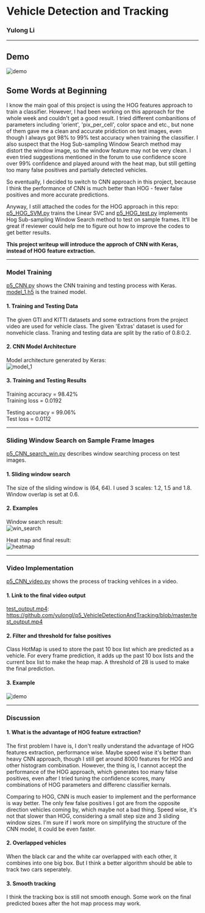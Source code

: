 # Vehicle Detection and Tracking
### Yulong Li  

---  

## Demo  
![demo](https://github.com/yulongl/p5_VehicleDetectionAndTracking/blob/master/images/demo.gif)  

## Some Words at Beginning  

I know the main goal of this project is using the HOG features approach to train a classifier. However, I had been working on this approach for the whole week and couldn't get a good result. I tried different combanitions of parameters including 'orient', 'pix_per_cell', color space and etc., but none of them gave me a clean and accurate pridiction on test images, even though I always got 98% to 99% test accuracy when training the classifier. I also suspect that the Hog Sub-sampling Window Search method may distort the window image, so the window feature may not be very clean. I even tried suggestions mentioned in the forum to use confidence score over 99% confidence and played around with the heat map, but still getting too many false positives and partially detected vehicles.  

So eventually, I decided to switch to CNN approach in this project, because I think the performance of CNN is much better than HOG - fewer false positives and more accurate predictions.  

Anyway, I still attached the codes for the HOG approach in this repo: [p5_HOG_SVM.py](https://github.com/yulongl/p5_VehicleDetectionAndTracking/blob/master/p5_HOG_SVM.py) trains the Linear SVC and [p5_HOG_test.py](https://github.com/yulongl/p5_VehicleDetectionAndTracking/blob/master/p5_HOG_test.py) implements Hog Sub-sampling Window Search method to test on sample frames. It'll be great if reviewer could help me to figure out how to improve the codes to get better results.  

**This project writeup will introduce the approch of CNN with Keras, instead of HOG feature extraction.**  

---
### Model Training  

[p5_CNN.py](https://github.com/yulongl/p5_VehicleDetectionAndTracking/blob/master/p5_CNN.py) shows the CNN training and testing process with Keras.  
[model_1.h5](https://github.com/yulongl/p5_VehicleDetectionAndTracking/blob/master/model_1.h5) is the trained model.  

#### 1. Training and Testing Data  

The given GTI and KITTI datasets and some extractions from the project video are used for vehicle class. The given 'Extras' dataset is used for nonvehicle class. Traning and testing data are split by the ratio of 0.8:0.2.

#### 2. CNN Model Architecture

Model architecture generated by Keras:  
![model_1](https://github.com/yulongl/p5_VehicleDetectionAndTracking/blob/master/images/model_1.png)  

#### 3. Training and Testing Results

Training accuracy = 98.42%  
Training loss = 0.0192

Testing accuracy = 99.06%  
Test loss = 0.0112  

---  

### Sliding Window Search on Sample Frame Images  

[p5_CNN_search_win.py](https://github.com/yulongl/p5_VehicleDetectionAndTracking/blob/master/p5_CNN_search_win.py) describes window searching process on test images.   

#### 1. Sliding window search

The size of the sliding window is (64, 64). I used 3 scales: 1.2, 1.5 and 1.8. Window overlap is set at 0.6.

#### 2. Examples

Window search result:  
![win_search](https://github.com/yulongl/p5_VehicleDetectionAndTracking/blob/master/images/win_search.png)  

Heat map and final result:  
![heatmap](https://github.com/yulongl/p5_VehicleDetectionAndTracking/blob/master/images/heatmap.png)  

---

### Video Implementation

[p5_CNN_video.py](https://github.com/yulongl/p5_VehicleDetectionAndTracking/blob/master/p5_CNN_video.py) shows the process of tracking vehilces in a video.  

#### 1. Link to the final video output

[test_output.mp4](https://github.com/yulongl/p5_VehicleDetectionAndTracking/blob/master/test_output.mp4): https://github.com/yulongl/p5_VehicleDetectionAndTracking/blob/master/test_output.mp4    


#### 2. Filter and threshold for false positives

Class HotMap is used to store the past 10 box list which are predicted as a vehicle. For every frame prediction, it adds up the past 10 box lists and the current box list to make the heap map. A threshold of 28 is used to make the final prediction.

#### 3. Example  

![demo](https://github.com/yulongl/p5_VehicleDetectionAndTracking/blob/master/images/demo.gif)  

---

### Discussion

#### 1. What is the advantage of HOG feature extraction?  

The first problem I have is, I don't really understand the advantage of HOG features extraction, performance wise. Maybe speed wise it's better than heavy CNN approach, though I still get around 8000 features for HOG and other histogram combination. However, the thing is, I cannot accept the performance of the HOG approach, which generates too many false positives, even after I tried tuning the confidence scores, many combinations of HOG parameters and differenc classifier kernals.  

Comparing to HOG, CNN is much easier to implement and the performance is way better. The only few false positives I got are from the opposite direction vehicles coming by, which maybe not a bad thing. Speed wise, it's not that slower than HOG, considering a small step size and 3 sliding window sizes. I'm sure if I work more on simplifying the structure of the CNN model, it could be even faster.  

#### 2. Overlapped vehicles  

When the black car and the white car overlapped with each other, it combines into one big box. But I think a better algorithm should be able to track two cars seperately.  

#### 3. Smooth tracking  

I think the tracking box is still not smooth enough. Some work on the final predicted boxes after the hot map process may work.  


